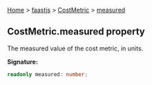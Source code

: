 [Home](./index) &gt; [faastjs](./faastjs.md) &gt; [CostMetric](./faastjs.costmetric.md) &gt; [measured](./faastjs.costmetric.measured.md)

## CostMetric.measured property

The measured value of the cost metric, in units.

<b>Signature:</b>

```typescript
readonly measured: number;
```
